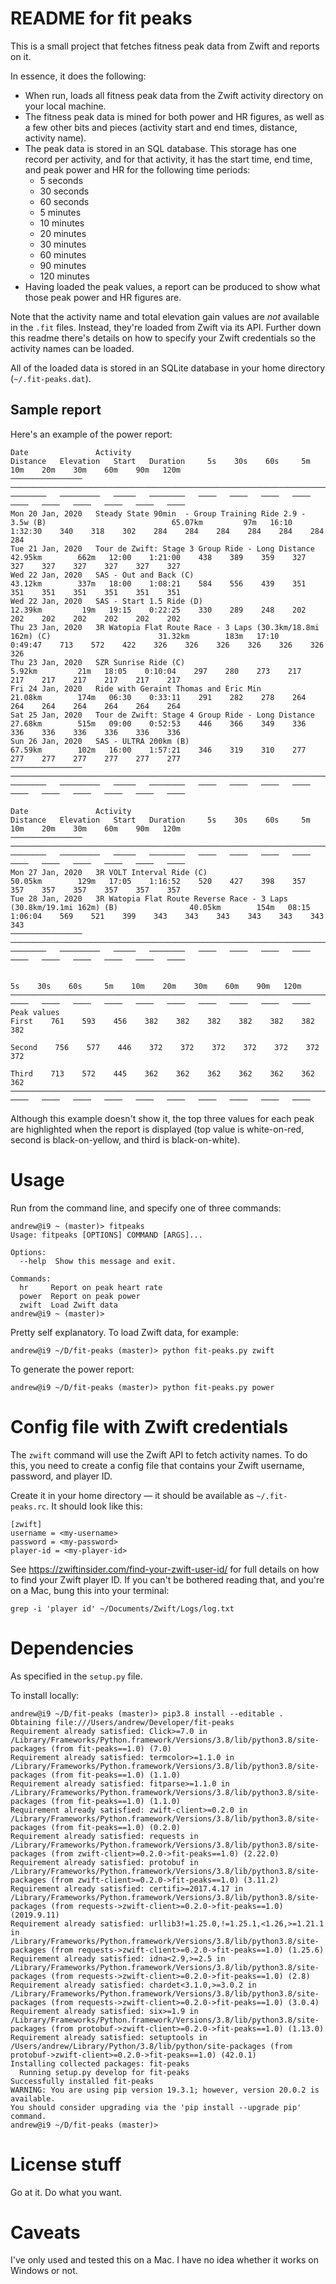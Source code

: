 # README for fit peaks

This is a small project that fetches fitness peak data from Zwift and reports on it.

In essence, it does the following:

- When run, loads all fitness peak data from the Zwift activity directory on your local machine.
- The fitness peak data is mined for both power and HR figures, as well as a few other bits and pieces (activity start and end times, distance, activity name).
- The peak data is stored in an SQL database. This storage has one record per activity, and for that activity, it has the start time, end time, and peak power and HR for the following time periods:
    - 5 seconds
    - 30 seconds
    - 60 seconds
    - 5 minutes
    - 10 minutes
    - 20 minutes
    - 30 minutes
    - 60 minutes
    - 90 minutes
    - 120 minutes
- Having loaded the peak values, a report can be produced to show what those peak power and HR figures are. 

Note that the activity name and total elevation gain values are *not* available in the `.fit` files. Instead, they're loaded from Zwift via its API. Further down this readme there's details on how to specify your Zwift credentials so the activity names can be loaded.

All of the loaded data is stored in an SQLite database in your home directory (`~/.fit-peaks.dat`).

## Sample report

Here's an example of the power report:

```
Date               Activity                                                                           Distance   Elevation   Start   Duration     5s    30s    60s     5m    10m    20m    30m    60m    90m   120m
────────────────   ────────────────────────────────────────────────────────────────────────────────   ────────   ─────────   ─────   ────────   ────   ────   ────   ────   ────   ────   ────   ────   ────   ────
Mon 20 Jan, 2020   Steady State 90min  - Group Training Ride 2.9 - 3.5w (B)                            65.07km         97m   16:10    1:32:30    340    318    302    284    284    284    284    284    284    284
Tue 21 Jan, 2020   Tour de Zwift: Stage 3 Group Ride - Long Distance                                   42.95km        662m   12:00    1:21:00    438    389    359    327    327    327    327    327    327    327
Wed 22 Jan, 2020   SAS - Out and Back (C)                                                              43.12km        337m   18:00    1:08:21    584    556    439    351    351    351    351    351    351    351
Wed 22 Jan, 2020   SAS - Start 1.5 Ride (D)                                                            12.39km         19m   19:15    0:22:25    330    289    248    202    202    202    202    202    202    202
Thu 23 Jan, 2020   3R Watopia Flat Route Race - 3 Laps (30.3km/18.8mi 162m) (C)                        31.32km        183m   17:10    0:49:47    713    572    422    326    326    326    326    326    326    326
Thu 23 Jan, 2020   SZR Sunrise Ride (C)                                                                 5.92km         21m   18:05    0:10:04    297    280    273    217    217    217    217    217    217    217
Fri 24 Jan, 2020   Ride with Geraint Thomas and Eric Min                                               21.08km        174m   06:30    0:33:11    291    282    278    264    264    264    264    264    264    264
Sat 25 Jan, 2020   Tour de Zwift: Stage 4 Group Ride - Long Distance                                   27.68km        515m   09:00    0:52:53    446    366    349    336    336    336    336    336    336    336
Sun 26 Jan, 2020   SAS - ULTRA 200km (B)                                                               67.59km        102m   16:00    1:57:21    346    319    310    277    277    277    277    277    277    277
────────────────   ────────────────────────────────────────────────────────────────────────────────   ────────   ─────────   ─────   ────────   ────   ────   ────   ────   ────   ────   ────   ────   ────   ────

Date               Activity                                                                           Distance   Elevation   Start   Duration     5s    30s    60s     5m    10m    20m    30m    60m    90m   120m
────────────────   ────────────────────────────────────────────────────────────────────────────────   ────────   ─────────   ─────   ────────   ────   ────   ────   ────   ────   ────   ────   ────   ────   ────
Mon 27 Jan, 2020   3R VOLT Interval Ride (C)                                                           50.05km        129m   17:05    1:16:52    520    427    398    357    357    357    357    357    357    357
Tue 28 Jan, 2020   3R Watopia Flat Route Reverse Race - 3 Laps (30.8km/19.1mi 162m) (B)                40.05km        154m   08:15    1:06:04    569    521    399    343    343    343    343    343    343    343
────────────────   ────────────────────────────────────────────────────────────────────────────────   ────────   ─────────   ─────   ────────   ────   ────   ────   ────   ────   ────   ────   ────   ────   ────

                                                                                                                                                  5s    30s    60s     5m    10m    20m    30m    60m    90m   120m
─────────────────────────────────────────────────────────────────────────────────────────────────────────────────────────────────────────────   ────   ────   ────   ────   ────   ────   ────   ────   ────   ────
Peak values                                                                                                                             First    761    593    456    382    382    382    382    382    382    382
                                                                                                                                       Second    756    577    446    372    372    372    372    372    372    372
                                                                                                                                        Third    713    572    445    362    362    362    362    362    362    362
─────────────────────────────────────────────────────────────────────────────────────────────────────────────────────────────────────────────   ────   ────   ────   ────   ────   ────   ────   ────   ────   ────
```

Although this example doesn't show it, the top three values for each peak are highlighted when the report is displayed (top value is white-on-red, second is black-on-yellow, and third is black-on-white).

# Usage

Run from the command line, and specify one of three commands:

```
andrew@i9 ~ (master)> fitpeaks
Usage: fitpeaks [OPTIONS] COMMAND [ARGS]...

Options:
  --help  Show this message and exit.

Commands:
  hr     Report on peak heart rate
  power  Report on peak power
  zwift  Load Zwift data
andrew@i9 ~ (master)>
```

Pretty self explanatory. To load Zwift data, for example:

    andrew@i9 ~/D/fit-peaks (master)> python fit-peaks.py zwift
    
To generate the power report:

    andrew@i9 ~/D/fit-peaks (master)> python fit-peaks.py power

# Config file with Zwift credentials

The `zwift` command will use the Zwift API to fetch activity names. To do this, you need to create a config file that contains your Zwift username, password, and player ID.

Create it in your home directory — it should be available as `~/.fit-peaks.rc`. It should look like this:

    [zwift]
    username = <my-username>
    password = <my-password>
    player-id = <my-player-id>
    
See https://zwiftinsider.com/find-your-zwift-user-id/ for full details on how to find your Zwift player ID. If you can't be bothered reading that, and you're on a Mac, bung this into your terminal:

    grep -i 'player id' ~/Documents/Zwift/Logs/log.txt

# Dependencies

As specified in the `setup.py` file.

To install locally:

```
andrew@i9 ~/D/fit-peaks (master)> pip3.8 install --editable .
Obtaining file:///Users/andrew/Developer/fit-peaks
Requirement already satisfied: Click>=7.0 in /Library/Frameworks/Python.framework/Versions/3.8/lib/python3.8/site-packages (from fit-peaks==1.0) (7.0)
Requirement already satisfied: termcolor>=1.1.0 in /Library/Frameworks/Python.framework/Versions/3.8/lib/python3.8/site-packages (from fit-peaks==1.0) (1.1.0)
Requirement already satisfied: fitparse>=1.1.0 in /Library/Frameworks/Python.framework/Versions/3.8/lib/python3.8/site-packages (from fit-peaks==1.0) (1.1.0)
Requirement already satisfied: zwift-client>=0.2.0 in /Library/Frameworks/Python.framework/Versions/3.8/lib/python3.8/site-packages (from fit-peaks==1.0) (0.2.0)
Requirement already satisfied: requests in /Library/Frameworks/Python.framework/Versions/3.8/lib/python3.8/site-packages (from zwift-client>=0.2.0->fit-peaks==1.0) (2.22.0)
Requirement already satisfied: protobuf in /Library/Frameworks/Python.framework/Versions/3.8/lib/python3.8/site-packages (from zwift-client>=0.2.0->fit-peaks==1.0) (3.11.2)
Requirement already satisfied: certifi>=2017.4.17 in /Library/Frameworks/Python.framework/Versions/3.8/lib/python3.8/site-packages (from requests->zwift-client>=0.2.0->fit-peaks==1.0) (2019.9.11)
Requirement already satisfied: urllib3!=1.25.0,!=1.25.1,<1.26,>=1.21.1 in /Library/Frameworks/Python.framework/Versions/3.8/lib/python3.8/site-packages (from requests->zwift-client>=0.2.0->fit-peaks==1.0) (1.25.6)
Requirement already satisfied: idna<2.9,>=2.5 in /Library/Frameworks/Python.framework/Versions/3.8/lib/python3.8/site-packages (from requests->zwift-client>=0.2.0->fit-peaks==1.0) (2.8)
Requirement already satisfied: chardet<3.1.0,>=3.0.2 in /Library/Frameworks/Python.framework/Versions/3.8/lib/python3.8/site-packages (from requests->zwift-client>=0.2.0->fit-peaks==1.0) (3.0.4)
Requirement already satisfied: six>=1.9 in /Library/Frameworks/Python.framework/Versions/3.8/lib/python3.8/site-packages (from protobuf->zwift-client>=0.2.0->fit-peaks==1.0) (1.13.0)
Requirement already satisfied: setuptools in /Users/andrew/Library/Python/3.8/lib/python/site-packages (from protobuf->zwift-client>=0.2.0->fit-peaks==1.0) (42.0.1)
Installing collected packages: fit-peaks
  Running setup.py develop for fit-peaks
Successfully installed fit-peaks
WARNING: You are using pip version 19.3.1; however, version 20.0.2 is available.
You should consider upgrading via the 'pip install --upgrade pip' command.
andrew@i9 ~/D/fit-peaks (master)>
```

# License stuff

Go at it. Do what you want.

# Caveats

I've only used and tested this on a Mac. I have no idea whether it works on Windows or not.
